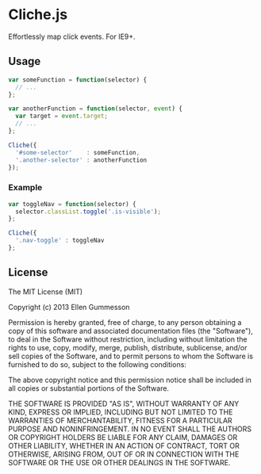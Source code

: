 # Cliche.js

Effortlessly map click events. For IE9+.

## Usage

~~~ javascript
var someFunction = function(selector) {
  // ...  
};

var anotherFunction = function(selector, event) {
  var target = event.target;
  // ...  
};

Cliche({
  '#some-selector'    : someFunction,
  '.another-selector' : anotherFunction
});
~~~

### Example

~~~ javascript
var toggleNav = function(selector) {
  selector.classList.toggle('.is-visible');
};

Cliche({
  '.nav-toggle' : toggleNav
};
~~~

## License

The MIT License (MIT)

Copyright (c) 2013 Ellen Gummesson

Permission is hereby granted, free of charge, to any person obtaining a copy
of this software and associated documentation files (the "Software"), to deal
in the Software without restriction, including without limitation the rights
to use, copy, modify, merge, publish, distribute, sublicense, and/or sell
copies of the Software, and to permit persons to whom the Software is
furnished to do so, subject to the following conditions:

The above copyright notice and this permission notice shall be included in
all copies or substantial portions of the Software.

THE SOFTWARE IS PROVIDED "AS IS", WITHOUT WARRANTY OF ANY KIND, EXPRESS OR
IMPLIED, INCLUDING BUT NOT LIMITED TO THE WARRANTIES OF MERCHANTABILITY,
FITNESS FOR A PARTICULAR PURPOSE AND NONINFRINGEMENT. IN NO EVENT SHALL THE
AUTHORS OR COPYRIGHT HOLDERS BE LIABLE FOR ANY CLAIM, DAMAGES OR OTHER
LIABILITY, WHETHER IN AN ACTION OF CONTRACT, TORT OR OTHERWISE, ARISING FROM,
OUT OF OR IN CONNECTION WITH THE SOFTWARE OR THE USE OR OTHER DEALINGS IN
THE SOFTWARE.
